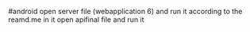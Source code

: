 #android
open server file (webapplication 6) and run it according to the reamd.me in it
open apifinal file and run it
